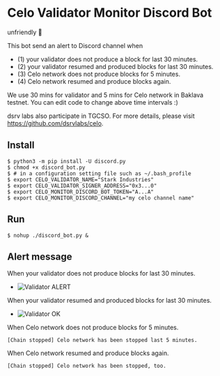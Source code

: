 # Celo Validator Monitor Discord Bot

unfriendly :robot:

This bot send an alert to Discord channel when
- (1) your validator does not produce a block for last 30 minutes.
- (2) your validator resumed and produced blocks for last 30 minutes.
- (3) Celo network does not produce blocks for 5 minutes.
- (4) Celo network resumed and produce blocks again.

We use 30 mins for validator and 5 mins for Celo network in Baklava testnet.
You can edit code to change above time intervals :)

dsrv labs also participate in TGCSO. For more details, please visit https://github.com/dsrvlabs/celo.


## Install

```shell
$ python3 -m pip install -U discord.py
$ chmod +x discord_bot.py
$ # in a configuration setting file such as ~/.bash_profile
$ export CELO_VALIDATOR_NAME="Stark Industries"
$ export CELO_VALIDATOR_SIGNER_ADDRESS="0x3...0"
$ export CELO_MONITOR_DISCORD_BOT_TOKEN="A...A"
$ export CELO_MONITOR_DISCORD_CHANNEL="my celo channel name"
```

## Run

```shell
$ nohup ./discord_bot.py &
```
## Alert message

When your validator does not produce blocks for last 30 minutes.
- ![Validator ALERT](https://raw.githubusercontent.com/dsrvlabs/celo-validator-monitoring/master/img/celo-monitoring-alert1.png)

When your validator resumed and produced blocks for last 30 minutes.
- ![Validator OK](https://raw.githubusercontent.com/dsrvlabs/celo-validator-monitoring/master/img/celo-monitoring-alert2.png)

When Celo network does not produce blocks for 5 minutes.
```
[Chain stopped] Celo network has been stopped last 5 minutes.
```

When Celo network resumed and produce blocks again.
```
[Chain stopped] Celo network has been stopped, too.
```

